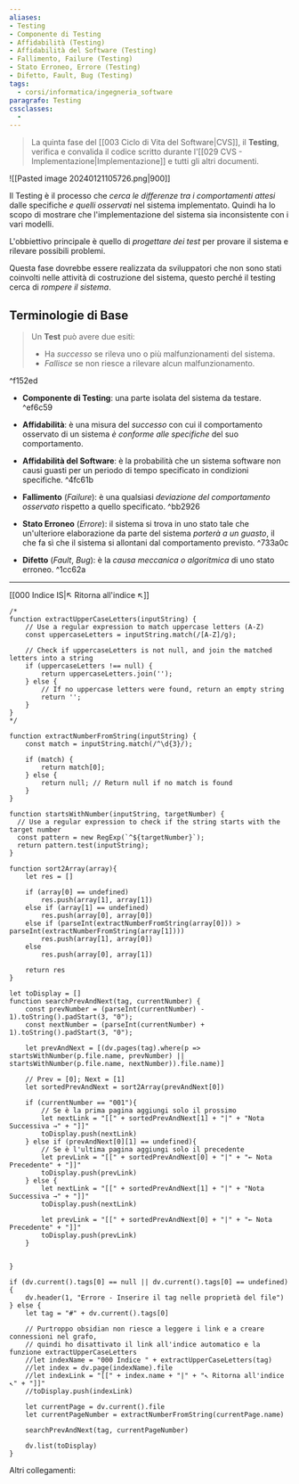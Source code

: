 ```yaml
---
aliases:
- Testing
- Componente di Testing
- Affidabilità (Testing)
- Affidabilità del Software (Testing)
- Fallimento, Failure (Testing)
- Stato Erroneo, Errore (Testing)
- Difetto, Fault, Bug (Testing)
tags:
  - corsi/informatica/ingegneria_software
paragrafo: Testing
cssclasses:
  - 
---
```

>La quinta fase del [[003 Ciclo di Vita del Software|CVS]], il **Testing**, verifica e convalida il codice scritto durante l'[[029 CVS - Implementazione|Implementazione]] e tutti gli altri documenti.

![[Pasted image 20240121105726.png|900]]

Il Testing è il processo che *cerca le differenze tra i comportamenti attesi* dalle specifiche *e quelli osservati* nel sistema implementato. Quindi ha lo scopo di mostrare che l'implementazione del sistema sia inconsistente con i vari modelli.

L'obbiettivo principale è quello di *progettare dei test* per provare il sistema e rilevare possibili problemi.

Questa fase dovrebbe essere realizzata da sviluppatori che non sono stati coinvolti nelle attività di costruzione del sistema, questo perché il testing cerca di *rompere il sistema*.

## Terminologie di Base

>Un **Test** può avere due esiti:
>- Ha *successo* se rileva uno o più malfunzionamenti del sistema.
>- *Fallisce* se non riesce a rilevare alcun malfunzionamento.

^f152ed

- **Componente di Testing**: una parte isolata del sistema da testare.
 ^ef6c59
- **Affidabilità**: è una misura del *successo* con cui il comportamento osservato di un sistema *è conforme alle specifiche* del suo comportamento.

- **Affidabilità del Software**: è la probabilità che un sistema software non causi guasti per un periodo di tempo specificato in condizioni specifiche.
 ^4fc61b
- **Fallimento** (*Failure*): è una qualsiasi *deviazione del comportamento osservato* rispetto a quello specificato.
 ^bb2926
- **Stato Erroneo** (*Errore*): il sistema si trova in uno stato tale che un'ulteriore elaborazione da parte del sistema *porterà a un guasto*, il che fa sì che il sistema si allontani dal comportamento previsto.
 ^733a0c
- **Difetto** (*Fault*, *Bug*): è la *causa meccanica o algoritmica* di uno stato erroneo. ^1cc62a

___
[[000 Indice IS|↖ Ritorna all'indice ↖]]

```dataviewjs
/*
function extractUpperCaseLetters(inputString) {
	// Use a regular expression to match uppercase letters (A-Z)
	const uppercaseLetters = inputString.match(/[A-Z]/g);
	
	// Check if uppercaseLetters is not null, and join the matched letters into a string
	if (uppercaseLetters !== null) {
		return uppercaseLetters.join('');
	} else {
	    // If no uppercase letters were found, return an empty string
	    return '';
	}
}
*/

function extractNumberFromString(inputString) {
	const match = inputString.match(/^\d{3}/);
	
	if (match) {
		return match[0];
	} else {
		return null; // Return null if no match is found
	}
}

function startsWithNumber(inputString, targetNumber) {
  // Use a regular expression to check if the string starts with the target number
  const pattern = new RegExp(`^${targetNumber}`);
  return pattern.test(inputString);
}

function sort2Array(array){
	let res = []
	
	if (array[0] == undefined)
		res.push(array[1], array[1])
	else if (array[1] == undefined)
		res.push(array[0], array[0])
	else if (parseInt(extractNumberFromString(array[0])) > parseInt(extractNumberFromString(array[1])))
		res.push(array[1], array[0])
	else
		res.push(array[0], array[1])
	
	return res
}

let toDisplay = []
function searchPrevAndNext(tag, currentNumber) {
	const prevNumber = (parseInt(currentNumber) - 1).toString().padStart(3, "0");
	const nextNumber = (parseInt(currentNumber) + 1).toString().padStart(3, "0");
	
	let prevAndNext = [(dv.pages(tag).where(p => startsWithNumber(p.file.name, prevNumber) || startsWithNumber(p.file.name, nextNumber)).file.name)]
	
	// Prev = [0]; Next = [1]
	let sortedPrevAndNext = sort2Array(prevAndNext[0])
	
	if (currentNumber == "001"){ 
		// Se è la prima pagina aggiungi solo il prossimo
		let nextLink = "[[" + sortedPrevAndNext[1] + "|" + "Nota Successiva →" + "]]"
		toDisplay.push(nextLink)
	} else if (prevAndNext[0][1] == undefined){
		// Se è l'ultima pagina aggiungi solo il precedente
		let prevLink = "[[" + sortedPrevAndNext[0] + "|" + "← Nota Precedente" + "]]"
		toDisplay.push(prevLink)
	} else {
		let nextLink = "[[" + sortedPrevAndNext[1] + "|" + "Nota Successiva →" + "]]"
		toDisplay.push(nextLink)
		
		let prevLink = "[[" + sortedPrevAndNext[0] + "|" + "← Nota Precedente" + "]]"
		toDisplay.push(prevLink)
	}
	
	
}

if (dv.current().tags[0] == null || dv.current().tags[0] == undefined){
	dv.header(1, "Errore - Inserire il tag nelle proprietà del file")
} else {
	let tag = "#" + dv.current().tags[0]

	// Purtroppo obsidian non riesce a leggere i link e a creare connessioni nel grafo,
	// quindi ho disattivato il link all'indice automatico e la funzione extractUpperCaseLetters
	//let indexName = "000 Indice " + extractUpperCaseLetters(tag)
	//let index = dv.page(indexName).file
	//let indexLink = "[[" + index.name + "|" + "↖ Ritorna all'indice ↖" + "]]"
	//toDisplay.push(indexLink)
	
	let currentPage = dv.current().file
	let currentPageNumber = extractNumberFromString(currentPage.name)
	
	searchPrevAndNext(tag, currentPageNumber)
	
	dv.list(toDisplay)
}
```

Altri collegamenti: 
